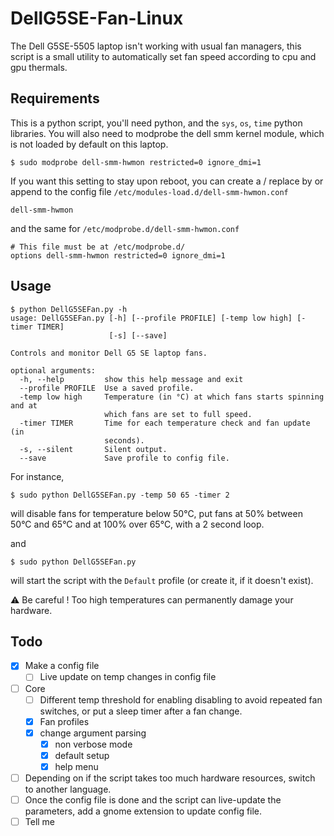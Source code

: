 # DellG5SE-Fan-Linux
The Dell G5SE-5505 laptop isn't working with usual fan managers, this script is a small utility to automatically set fan speed according to cpu and gpu thermals.
## Requirements
This is a python script, you'll need python, and the `sys`, `os`, `time` python libraries.
You will also need to modprobe the dell smm kernel module, which is not loaded by default on this laptop.
```shell
$ sudo modprobe dell-smm-hwmon restricted=0 ignore_dmi=1
```
If you want this setting to stay upon reboot, you can create a / replace by or append to the config file  `/etc/modules-load.d/dell-smm-hwmon.conf` 
```shell
dell-smm-hwmon
```
and the same for `/etc/modprobe.d/dell-smm-hwmon.conf` 
```shell
# This file must be at /etc/modprobe.d/
options dell-smm-hwmon restricted=0 ignore_dmi=1
```
## Usage
```shell
$ python DellG5SEFan.py -h
usage: DellG5SEFan.py [-h] [--profile PROFILE] [-temp low high] [-timer TIMER]
                      [-s] [--save]

Controls and monitor Dell G5 SE laptop fans.

optional arguments:
  -h, --help         show this help message and exit
  --profile PROFILE  Use a saved profile.
  -temp low high     Temperature (in °C) at which fans starts spinning and at
                     which fans are set to full speed.
  -timer TIMER       Time for each temperature check and fan update (in
                     seconds).
  -s, --silent       Silent output.
  --save             Save profile to config file.

```
For instance, 
```shell
$ sudo python DellG5SEFan.py -temp 50 65 -timer 2
```
will disable fans for temperature below 50°C, put fans at 50% between 50°C and 65°C and at 100% over 65°C, with a 2 second loop.

and

```shell
$ sudo python DellG5SEFan.py
```
will start the script with the `Default` profile (or create it, if it doesn't exist).

:warning: Be careful ! Too high temperatures can permanently damage your hardware.

## Todo
- [x] Make a config file
  - [ ] Live update on temp changes in config file
- [ ] Core 
  - [ ] Different temp threshold for enabling disabling to avoid repeated fan switches, or put a sleep timer after a fan change.
  - [x] Fan profiles
  - [x] change argument parsing
    - [x] non verbose mode
    - [x] default setup
    - [x] help menu
- [ ] Depending on if the script takes too much hardware resources, switch to another language.
- [ ] Once the config file is done and the script can live-update the parameters, add a gnome extension to update config file.
- [ ] Tell me 
